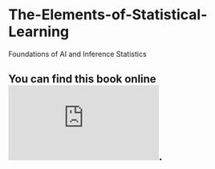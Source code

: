 # The-Elements-of-Statistical-Learning
Foundations of AI and Inference Statistics 

## You can find this book online ![here](https://web.stanford.edu/~hastie/Papers/ESLII.pdf).
